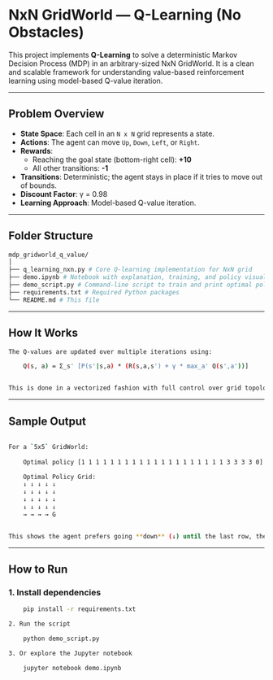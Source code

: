 # NxN GridWorld — Q-Learning (No Obstacles)

This project implements **Q-Learning** to solve a deterministic Markov Decision Process (MDP) in an arbitrary-sized NxN GridWorld. It is a clean and scalable framework for understanding value-based reinforcement learning using model-based Q-value iteration.

---

## Problem Overview

- **State Space**: Each cell in an `N x N` grid represents a state.
- **Actions**: The agent can move `Up`, `Down`, `Left`, or `Right`.
- **Rewards**:
  - Reaching the goal state (bottom-right cell): **+10**
  - All other transitions: **-1**
- **Transitions**: Deterministic; the agent stays in place if it tries to move out of bounds.
- **Discount Factor**: γ = 0.98
- **Learning Approach**: Model-based Q-value iteration.

---

## Folder Structure
```bash
mdp_gridworld_q_value/
│
├── q_learning_nxn.py # Core Q-learning implementation for NxN grid
├── demo.ipynb # Notebook with explanation, training, and policy visualization
├── demo_script.py # Command-line script to train and print optimal policy
├── requirements.txt # Required Python packages
└── README.md # This file
```

---

## How It Works

```bash
The Q-values are updated over multiple iterations using:

    Q(s, a) = Σ_s' [P(s'|s,a) * (R(s,a,s') + γ * max_a' Q(s',a'))]


This is done in a vectorized fashion with full control over grid topology, allowing future extension to obstacles or stochasticity.
```

---

##  Sample Output
```bash

For a `5x5` GridWorld:
    
    Optimal policy [1 1 1 1 1 1 1 1 1 1 1 1 1 1 1 1 1 1 1 1 3 3 3 3 0]

    Optimal Policy Grid:
    ↓ ↓ ↓ ↓ ↓
    ↓ ↓ ↓ ↓ ↓
    ↓ ↓ ↓ ↓ ↓
    ↓ ↓ ↓ ↓ ↓
    → → → → G


This shows the agent prefers going **down** (↓) until the last row, then **right** (→) to reach the goal cell marked as **G**.
```

---

## How to Run

### 1. Install dependencies

```bash
    pip install -r requirements.txt

2. Run the script

    python demo_script.py

3. Or explore the Jupyter notebook

    jupyter notebook demo.ipynb
```




